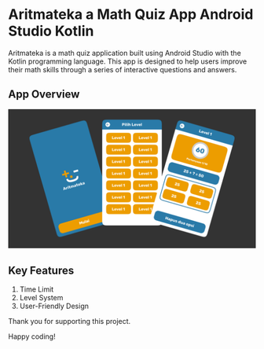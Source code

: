 # Aritmateka a Math Quiz App Android Studio Kotlin

Aritmateka is a math quiz application built using Android Studio with the Kotlin programming language. This app is designed to help users improve their math skills through a series of interactive questions and answers.

## App Overview

![Math Quiz App](screenshot/aritmateka_preview.png)

## Key Features

1. Time Limit
2. Level System
3. User-Friendly Design

Thank you for supporting this project.

Happy coding!
